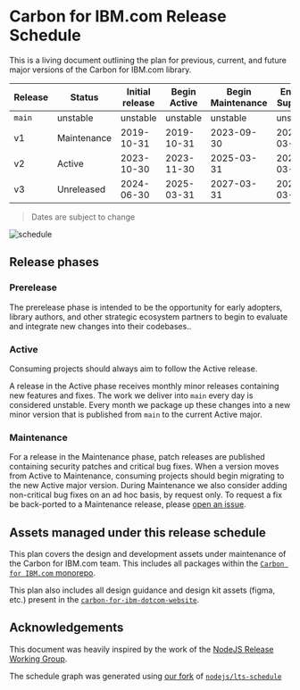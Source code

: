 # Carbon for IBM.com Release Schedule

This is a living document outlining the plan for previous, current, and future
major versions of the Carbon for IBM.com library.

| Release | Status      | Initial release | Begin Active | Begin Maintenance | End of Support |
| ------- | ----------- | --------------- | ------------ | ----------------- | -------------- |
| `main`  | unstable    | unstable        | unstable     | unstable          | unstable       |
| v1      | Maintenance | 2019-10-31      | 2019-10-31   | 2023-09-30        | 2025-03-31     |
| v2      | Active      | 2023-10-30      | 2023-11-30   | 2025-03-31        | 2027-03-31     |
| v3      | Unreleased  | 2024-06-30      | 2025-03-31   | 2027-03-31        | 2029-03-31     |

> Dates are subject to change

![schedule](https://www.ibm.com/standards/carbon/static/0ef80acd5f41a795ca27d8add6516414/4ea69/dotcom-lts.png)

## Release phases

### Prerelease

The prerelease phase is intended to be the opportunity for early adopters,
library authors, and other strategic ecosystem partners to begin to evaluate and
integrate new changes into their codebases..

### Active

Consuming projects should always aim to follow the Active release.

A release in the Active phase receives monthly minor releases containing new
features and fixes. The work we deliver into `main` every day is considered
unstable. Every month we package up these changes into a new minor version
that is published from `main` to the current Active major.

### Maintenance

For a release in the Maintenance phase, patch releases are published containing
security patches and critical bug fixes. When a version moves from Active to
Maintenance, consuming projects should begin migrating to the new Active major
version.  During Maintenance we also consider adding non-critical bug fixes on
an ad hoc basis, by request only. To request a fix be back-ported to a
Maintenance release, please
[open an issue](https://github.com/carbon-design-system/carbon-for-ibm-dotcom/issues/new?assignees=&labels=bug%2Cdev&projects=&template=bug_report.yaml&title=%5BYOUR+TITLE%5D%3A+Brief+description).

## Assets managed under this release schedule

This plan covers the design and development assets under maintenance of the
Carbon for IBM.com team. This includes all packages within the
[`Carbon for IBM.com` monorepo](https://github.com/carbon-design-system/carbon-for-ibm-dotcom).

This plan also includes all design guidance and design kit assets (figma, etc.)
present in the
[`carbon-for-ibm-dotcom-website`](https://github.com/carbon-design-system/carbon-for-ibm-dotcom-website).

## Acknowledgements

This document was heavily inspired by the work of the
[NodeJS Release Working Group](https://github.com/nodejs/release).

The schedule graph was generated using
[our fork](https://github.com/carbon-design-system/lts-schedule) of
[`nodejs/lts-schedule`](https://github.com/nodejs/lts-schedule)
